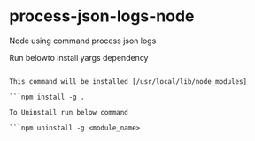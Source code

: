 # process-json-logs-node
Node using command process json logs

Run belowto install yargs dependency

```npm install yargs@17.0.1

This command will be installed [/usr/local/lib/node_modules]

```npm install -g .

To Uninstall run below command

```npm uninstall -g <module_name>

